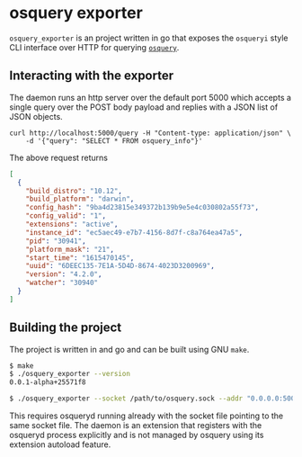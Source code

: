 # osquery exporter

`osquery_exporter` is an project written in go that exposes the `osqueryi` style
CLI interface over HTTP for querying [`osquery`](https://osquery.io).

## Interacting with the exporter
The daemon runs an http server over the default port 5000 which accepts a single
query over the POST body payload and replies with a JSON list of JSON objects.

```bash=
curl http://localhost:5000/query -H "Content-type: application/json" \
    -d '{"query": "SELECT * FROM osquery_info"}'
```
The above request returns
```json
[
  {
    "build_distro": "10.12",
    "build_platform": "darwin",
    "config_hash": "9ba4d23815e349372b139b9e5e4c030802a55f73",
    "config_valid": "1",
    "extensions": "active",
    "instance_id": "ec5aec49-e7b7-4156-8d7f-c8a764ea47a5",
    "pid": "30941",
    "platform_mask": "21",
    "start_time": "1615470145",
    "uuid": "6DEEC135-7E1A-5D4D-8674-4023D3200969",
    "version": "4.2.0",
    "watcher": "30940"
  }
]
```

## Building the project
The project is written in and go and can be built using GNU `make`.
```bash
$ make
$ ./osquery_exporter --version
0.0.1-alpha+25571f8

$ ./osquery_exporter --socket /path/to/osquery.sock --addr "0.0.0.0:5000"
```

This requires osqueryd running already with the socket file pointing to the same
socket file. The daemon is an extension that registers with the osqueryd process
explicitly and is not managed by osquery using its extension autoload feature.
